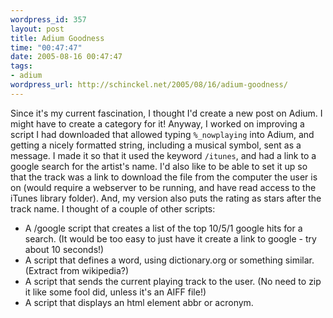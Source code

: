 ```yaml
--- 
wordpress_id: 357
layout: post
title: Adium Goodness
time: "00:47:47"
date: 2005-08-16 00:47:47
tags: 
- adium
wordpress_url: http://schinckel.net/2005/08/16/adium-goodness/
---
```

Since it's my current fascination, I thought I'd create a new post on Adium. I might have to create a category for it! Anyway, I worked on improving a script I had downloaded that allowed typing `%_nowplaying` into Adium, and getting a nicely formatted string, including a musical symbol, sent as a message. I made it so that it used the keyword `/itunes`, and had a link to a google search for the artist's name. I'd also like to be able to set it up so that the track was a link to download the file from the computer the user is on (would require a webserver to be running, and have read access to the iTunes library folder). And, my version also puts the rating as stars after the track name. I thought of a couple of other scripts: 

  * A /google script that creates a list of the top 10/5/1 google hits for a search. (It would be too easy to just have it create a link to google - try about 10 seconds!)
  * A script that defines a word, using dictionary.org or something similar. (Extract from wikipedia?)
  * A script that sends the current playing track to the user. (No need to zip it like some fool did, unless it's an AIFF file!)
  * A script that displays an html element abbr or acronym.
